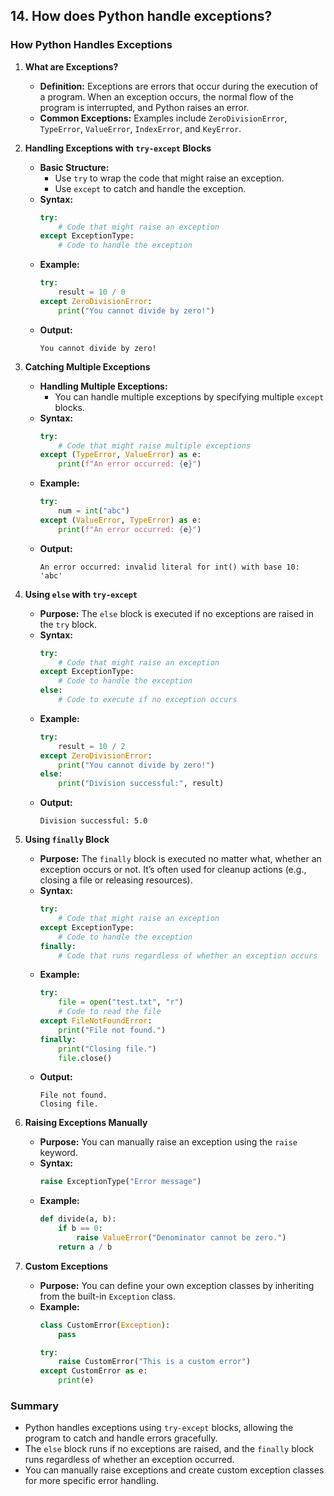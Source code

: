## 14. How does Python handle exceptions?


### How Python Handles Exceptions

1. **What are Exceptions?**
   - **Definition:** Exceptions are errors that occur during the execution of a program. When an exception occurs, the normal flow of the program is interrupted, and Python raises an error.
   - **Common Exceptions:** Examples include `ZeroDivisionError`, `TypeError`, `ValueError`, `IndexError`, and `KeyError`.

2. **Handling Exceptions with `try-except` Blocks**
   - **Basic Structure:**
     - Use `try` to wrap the code that might raise an exception.
     - Use `except` to catch and handle the exception.
   - **Syntax:**
     ```python
     try:
         # Code that might raise an exception
     except ExceptionType:
         # Code to handle the exception
     ```
   - **Example:**
     ```python
     try:
         result = 10 / 0
     except ZeroDivisionError:
         print("You cannot divide by zero!")
     ```
   - **Output:**
     ```
     You cannot divide by zero!
     ```

3. **Catching Multiple Exceptions**
   - **Handling Multiple Exceptions:**
     - You can handle multiple exceptions by specifying multiple `except` blocks.
   - **Syntax:**
     ```python
     try:
         # Code that might raise multiple exceptions
     except (TypeError, ValueError) as e:
         print(f"An error occurred: {e}")
     ```
   - **Example:**
     ```python
     try:
         num = int("abc")
     except (ValueError, TypeError) as e:
         print(f"An error occurred: {e}")
     ```
   - **Output:**
     ```
     An error occurred: invalid literal for int() with base 10: 'abc'
     ```

4. **Using `else` with `try-except`**
   - **Purpose:** The `else` block is executed if no exceptions are raised in the `try` block.
   - **Syntax:**
     ```python
     try:
         # Code that might raise an exception
     except ExceptionType:
         # Code to handle the exception
     else:
         # Code to execute if no exception occurs
     ```
   - **Example:**
     ```python
     try:
         result = 10 / 2
     except ZeroDivisionError:
         print("You cannot divide by zero!")
     else:
         print("Division successful:", result)
     ```
   - **Output:**
     ```
     Division successful: 5.0
     ```

5. **Using `finally` Block**
   - **Purpose:** The `finally` block is executed no matter what, whether an exception occurs or not. It’s often used for cleanup actions (e.g., closing a file or releasing resources).
   - **Syntax:**
     ```python
     try:
         # Code that might raise an exception
     except ExceptionType:
         # Code to handle the exception
     finally:
         # Code that runs regardless of whether an exception occurs
     ```
   - **Example:**
     ```python
     try:
         file = open("test.txt", "r")
         # Code to read the file
     except FileNotFoundError:
         print("File not found.")
     finally:
         print("Closing file.")
         file.close()
     ```
   - **Output:**
     ```
     File not found.
     Closing file.
     ```

6. **Raising Exceptions Manually**
   - **Purpose:** You can manually raise an exception using the `raise` keyword.
   - **Syntax:**
     ```python
     raise ExceptionType("Error message")
     ```
   - **Example:**
     ```python
     def divide(a, b):
         if b == 0:
             raise ValueError("Denominator cannot be zero.")
         return a / b
     ```

7. **Custom Exceptions**
   - **Purpose:** You can define your own exception classes by inheriting from the built-in `Exception` class.
   - **Example:**
     ```python
     class CustomError(Exception):
         pass

     try:
         raise CustomError("This is a custom error")
     except CustomError as e:
         print(e)
     ```

### Summary
- Python handles exceptions using `try-except` blocks, allowing the program to catch and handle errors gracefully.
- The `else` block runs if no exceptions are raised, and the `finally` block runs regardless of whether an exception occurred.
- You can manually raise exceptions and create custom exception classes for more specific error handling.